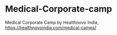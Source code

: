 # Medical-Corporate-camp
Medical Corporate Camp by Healthnovo India, https://healthnovoindia.com/medical-camps/
